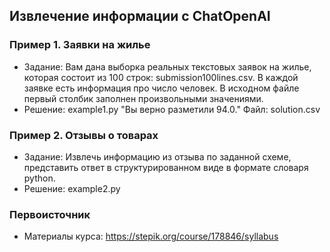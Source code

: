 ## Извлечение информации с ChatOpenAI

### Пример 1. Заявки на жилье
* Задание: Вам дана выборка реальных текстовых заявок на жилье, которая состоит из 100 строк: submission100lines.csv. В каждой заявке есть информация про число человек. В исходном файле первый столбик заполнен произвольными значениями.
* Решение: example1.py "Вы верно разметили 94.0." Файл: solution.csv
### Пример 2. Отзывы о товарах
* Задание: Извлечь информацию из отзыва по заданной схеме, представить ответ в структурированном виде в формате словаря python.
* Решение: example2.py

### Первоисточник
* Материалы курса: https://stepik.org/course/178846/syllabus